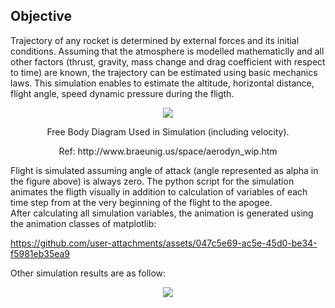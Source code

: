 ## Objective 
Trajectory of any rocket is determined by external forces and its initial conditions. Assuming that the atmosphere is modelled mathematiclly and 
all other factors (thrust, gravity, mass change and drag coefficient with respect to time) are known, the trajectory can be estimated using basic mechanics laws. This simulation
enables to estimate the altitude, horizontal distance, flight angle, speed dynamic pressure during the fligth. 

<p align="center"><img src="https://github.com/user-attachments/assets/7423f8c5-592f-4028-8cbb-71497759e51d" /></p>
<p align="center">Free Body Diagram Used in Simulation (including velocity).</p><p align="center">Ref: http://www.braeunig.us/space/aerodyn_wip.htm </p>

Flight is simulated assuming angle of attack (angle represented as alpha in the figure above) is always zero. The python script for the simulation animates the fligth visually in addition to calculation of variables of each time step from at the very beginning of the flight to the apogee.  
After calculating all simulation variables, the animation is generated using the animation classes of matplotlib: 


https://github.com/user-attachments/assets/047c5e69-ac5e-45d0-be34-f5981eb35ea9


Other simulation results are as follow: 

<p align="center"><img src="https://github.com/user-attachments/assets/7b9d64a1-a3ea-432d-965c-25eb44f36bd7" /></p>

